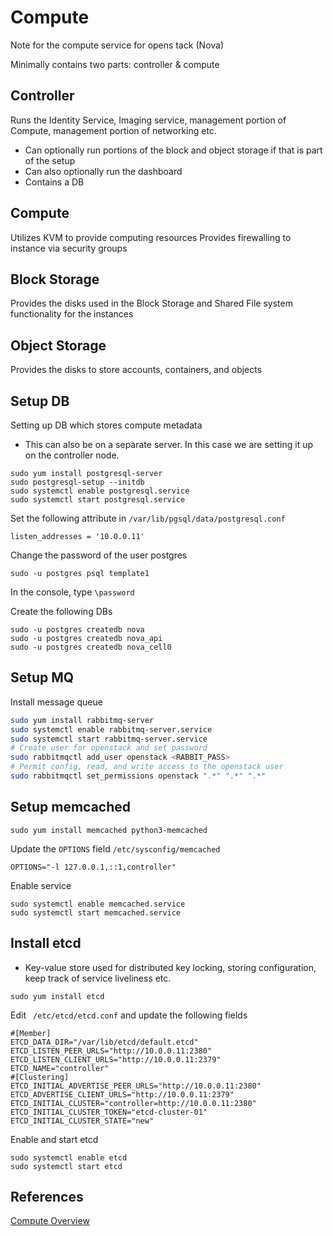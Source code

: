 # Compute
Note for the compute service for opens tack (Nova)

Minimally contains two parts: controller & compute

## Controller
Runs the Identity Service, Imaging service, management portion of Compute, management portion of networking etc.

- Can optionally run portions of the block and object storage if that is part of the setup
- Can also optionally run the dashboard
- Contains a DB

## Compute
Utilizes KVM to provide computing resources
Provides firewalling to instance via security groups

## Block Storage
Provides the disks used in the Block Storage and Shared File system functionality for the instances

## Object Storage
Provides the disks to store accounts, containers, and objects

## Setup DB
Setting up DB which stores compute metadata

- This can also be on a separate server. In this case we are setting it up on the controller node.

```
sudo yum install postgresql-server
sudo postgresql-setup --initdb
sudo systemctl enable postgresql.service
sudo systemctl start postgresql.service
```

Set the following attribute in `/var/lib/pgsql/data/postgresql.conf`
```
listen_addresses = '10.0.0.11' 
```

Change the password of the user postgres
```
sudo -u postgres psql template1
```

In the console, type `\password`


Create the following DBs
```
sudo -u postgres createdb nova
sudo -u postgres createdb nova_api
sudo -u postgres createdb nova_cell0
```

## Setup MQ
Install message queue

``` bash
sudo yum install rabbitmq-server
sudo systemctl enable rabbitmq-server.service
sudo systemctl start rabbitmq-server.service
# Create user for openstack and set password
sudo rabbitmqctl add_user openstack <RABBIT_PASS>
# Permit config, read, and write access to the openstack user
sudo rabbitmqctl set_permissions openstack ".*" ".*" ".*"
```

## Setup memcached

```
sudo yum install memcached python3-memcached
```
Update the `OPTIONS` field `/etc/sysconfig/memcached`
```
OPTIONS="-l 127.0.0.1,::1,controller"
```
Enable service
```
sudo systemctl enable memcached.service
sudo systemctl start memcached.service
```

## Install etcd
- Key-value store used for distributed key locking, storing configuration, keep track of service liveliness etc.
```
sudo yum install etcd
```

Edit ` /etc/etcd/etcd.conf` and update the following fields

```
#[Member]
ETCD_DATA_DIR="/var/lib/etcd/default.etcd"
ETCD_LISTEN_PEER_URLS="http://10.0.0.11:2380"
ETCD_LISTEN_CLIENT_URLS="http://10.0.0.11:2379"
ETCD_NAME="controller"
#[Clustering]
ETCD_INITIAL_ADVERTISE_PEER_URLS="http://10.0.0.11:2380"
ETCD_ADVERTISE_CLIENT_URLS="http://10.0.0.11:2379"
ETCD_INITIAL_CLUSTER="controller=http://10.0.0.11:2380"
ETCD_INITIAL_CLUSTER_TOKEN="etcd-cluster-01"
ETCD_INITIAL_CLUSTER_STATE="new"
```
Enable and start etcd
```
sudo systemctl enable etcd
sudo systemctl start etcd
```

## References

[Compute Overview](https://docs.openstack.org/nova/yoga/install/overview.html)